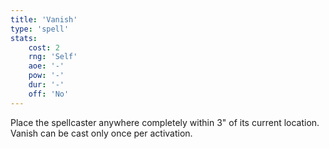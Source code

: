 ```yaml
---
title: 'Vanish'
type: 'spell'
stats:
    cost: 2
    rng: 'Self'
    aoe: '-'
    pow: '-'
    dur: '-'
    off: 'No'
---
```

Place the spellcaster anywhere completely within 3" of its current location.
Vanish can be cast only once per activation.